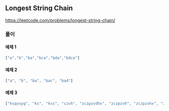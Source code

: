 ## Longest String Chain

https://leetcode.com/problems/longest-string-chain/

### 풀이

#### 예제 1
```ts
["a","b","ba","bca","bda","bdca"]

```

#### 예제 2

```ts
["a", "b", "ba", "bac", "bad"]
```

#### 예제 3

```ts
["ksqvsyq", "ks", "kss", "czvh", "zczpzvdhx", "zczpzvh", "zczpzvhx", "zcpzvh", "zczvh", "gr", "grukmj", "ksqvsq", "gruj", "kssq", "ksqsq", "grukkmj", "grukj", "zczpzfvdhx", "gru"]

```
